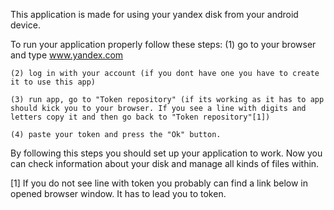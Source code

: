 This application is made for using your yandex disk from your android device.

To run your application properly follow these steps:
	(1) go to your browser and type www.yandex.com 
	
	(2) log in with your account (if you dont have one you have to create it to use this app) 
	
	(3) run app, go to "Token repository" (if its working as it has to app should kick you to your browser. If you see a line with digits and letters copy it and then go back to "Token repository"[1])
	
	(4) paste your token and press the "Ok" button.

By following this steps you should set up your application to work. Now you can check information about your disk and manage all kinds of files within.

[1] If you do not see line with token you probably can find a link below in opened browser window. It has to lead you to token.

